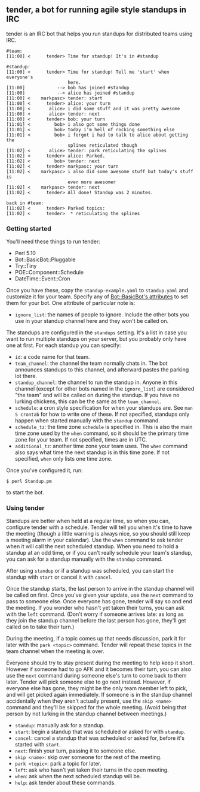 ## tender, a bot for running agile style standups in IRC ##

tender is an IRC bot that helps you run standups for distributed teams using IRC.

    #team:
    [11:00] <      tender> Time for standup! It's in #standup

    #standup:
    [11:00] <      tender> Time for standup! Tell me 'start' when everyone's
                           here.
    [11:00]            --> bob has joined #standup
    [11:00]            --> alice has joined #standup
    [11:00] <    markpasc> tender: start
    [11:00] <      tender> alice: your turn
    [11:00] <       alice> i did some stuff and it was pretty awesome
    [11:00] <       alice> tender: next
    [11:00] <      tender> bob: your turn
    [11:01] <         bob> i also got some things done
    [11:01] <         bob> today i'm hell of rocking something else
    [11:01] <         bob> i forgot i had to talk to alice about getting the
                           splines reticulated though
    [11:02] <       alice> tender: park reticulating the splines
    [11:02] <      tender> alice: Parked.
    [11:02] <         bob> tender: next
    [11:02] <      tender> markpasc: your turn
    [11:02] <    markpasc> i also did some awesome stuff but today's stuff is
                           even more awesomer
    [11:02] <    markpasc> tender: next
    [11:02] <      tender> All done! Standup was 2 minutes.

    back in #team:
    [11:02] <      tender> Parked topics:
    [11:02] <      tender>  * reticulating the splines


### Getting started ###

You'll need these things to run tender:

* Perl 5.10
* Bot::BasicBot::Pluggable
* Try::Tiny
* POE::Component::Schedule
* DateTime::Event::Cron

Once you have these, copy the `standup-example.yaml` to `standup.yaml` and customize it for your team. Specify any of [Bot::BasicBot's attributes][bbnew] to set them for your bot. One attribute of particular note is:

* `ignore_list`: the names of people to ignore. Include the other bots you use in your standup channel here and they won't be called on.

The standups are configured in the `standups` setting. It's a list in case you want to run multiple standups on your server, but you probably only have one at first. For each standup you can specify:

* `id`: a code name for that team.
* `team_channel`: the channel the team normally chats in. The bot announces standups to this channel, and afterward pastes the parking lot there.
* `standup_channel`: the channel to run the standup in. Anyone in this channel (except for other bots named in the `ignore_list`) are considered "the team" and will be called on during the standup. If you have no lurking chickens, this can be the same as the `team_channel`.
* `schedule`: a cron style specification for when your standups are. See `man 5 crontab` for how to write one of these. If not specified, standups only happen when started manually with the `standup` command.
* `schedule_tz`: the time zone `schedule` is specified in. This is also the main time zone used by the `when` command, so it should be the primary time zone for your team. If not specified, times are in UTC.
* `additional_tz`: another time zone your team uses. The `when` command also says what time the next standup is in this time zone. If not specified, `when` only lists one time zone.

Once you've configured it, run:

    $ perl Standup.pm

to start the bot.

[bbnew]: http://search.cpan.org/dist/Bot-BasicBot/lib/Bot/BasicBot.pm#ATTRIBUTES


### Using tender ###

Standups are better when held at a regular time, so when you can, configure tender with a schedule. Tender will tell you when it's time to have the meeting (though a little warning is always nice, so you should still keep a meeting alarm in your calendar). Use the `when` command to ask tender when it will call the next scheduled standup. When you need to hold a standup at an odd time, or if you can't really schedule your team's standup, you can ask for a standup manually with the `standup` command.

After using `standup` or if a standup was scheduled, you can start the standup with `start` or cancel it with `cancel`.

Once the standup starts, the last person to arrive in the standup channel will be called on first. Once you've given your update, use the `next` command to pass to someone else. Once everyone has gone, tender will say so and end the meeting. If you wonder who hasn't yet taken their turns, you can ask with the `left` command. (Don't worry if someone arrives late: as long as they join the standup channel before the last person has gone, they'll get called on to take their turn.)

During the meeting, if a topic comes up that needs discussion, park it for later with the `park <topic>` command. Tender will repeat these topics in the team channel when the meeting is over.

Everyone should try to stay present during the meeting to help keep it short. However if someone had to go AFK and it becomes their turn, you can also use the `next` command during someone else's turn to come back to them later. Tender will pick someone else to go next instead. However, if everyone else has gone, they might be the only team member left to pick, and will get picked again immediately. If someone is in the standup channel accidentally when they aren't actually present, use the `skip <name>` command and they'll be skipped for the whole meeting. (Avoid being that person by not lurking in the standup channel between meetings.)

* `standup`: manually ask for a standup.
* `start`: begin a standup that was scheduled or asked for with `standup`.
* `cancel`: cancel a standup that was scheduled or asked for, before it's started with `start`.
* `next`: finish your turn, passing it to someone else.
* `skip <name>`: skip over someone for the rest of the meeting.
* `park <topic>`: park a topic for later.
* `left`: ask who hasn't yet taken their turns in the open meeting.
* `when`: ask when the next scheduled standup will be.
* `help`: ask tender about these commands.
